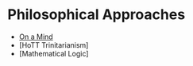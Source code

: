 # Philosophical Approaches

- [On a Mind](./Mind.html)
- [HoTT Trinitarianism]
- [Mathematical Logic]